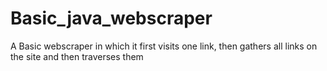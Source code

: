 # Basic_java_webscraper
A Basic webscraper in which it first visits one link, then gathers all links on the site and then traverses them
